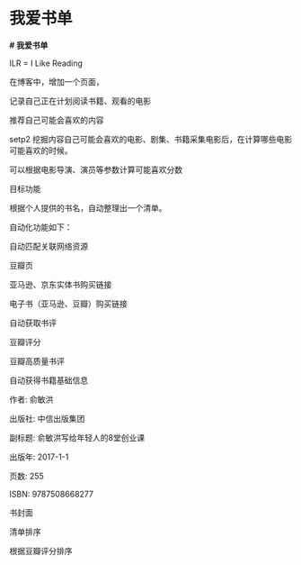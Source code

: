 # 我爱书单



**# 我爱书单**

ILR = I Like Reading



在博客中，增加一个页面，

记录自己正在计划阅读书籍、观看的电影

推荐自己可能会喜欢的内容



setp2 挖掘内容自己可能会喜欢的电影、剧集、书籍采集电影后，在计算哪些电影可能喜欢的时候。

可以根据电影导演、演员等参数计算可能喜欢分数

目标功能

根据个人提供的书名，自动整理出一个清单。

自动化功能如下：

自动匹配关联网络资源

豆瓣页

亚马逊、京东实体书购买链接

电子书（亚马逊、豆瓣）购买链接

自动获取书评

豆瓣评分

豆瓣高质量书评

自动获得书籍基础信息

作者: 俞敏洪

出版社: 中信出版集团

副标题: 俞敏洪写给年轻人的8堂创业课

出版年: 2017-1-1

页数: 255

ISBN: 9787508668277

书封面

清单排序

根据豆瓣评分排序